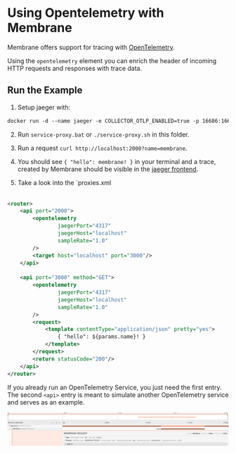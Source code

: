 # Using Opentelemetry with Membrane

Membrane offers support for tracing with [OpenTelemetry](https://opentelemetry.io/).

Using the `opentelemetry` element you can enrich the header of incoming HTTP requests and responses
with trace data.

## Run the Example

1. Setup jaeger with:
```dockerfile
docker run -d --name jaeger -e COLLECTOR_OTLP_ENABLED=true -p 16686:16686 -p 4317:4317 -p 4318:4318 jaegertracing/all-in-one:latest
```

2. Run `service-proxy.bat` or `./service-proxy.sh` in this folder.

3. Run a request `curl http://localhost:2000?name=membrane`.

4. You should see `{ "hello": membrane! }` in your terminal and a trace,
   created by Membrane should be visible in the [jaeger frontend](http://localhost:16686).

5. Take a look into the `proxies.xml
```xml

<router>
    <api port="2000">
        <opentelemetry
                jaegerPort="4317"
                jaegerHost="localhost"
                sampleRate="1.0"
        />
        <target host="localhost" port="3000"/>
    </api>

    <api port="3000" method="GET">
        <opentelemetry
                jaegerPort="4317"
                jaegerHost="localhost"
                sampleRate="1.0"
        />
        <request>
            <template contentType="application/json" pretty="yes">
                { "hello": ${params.name}! }
            </template>
        </request>
        <return statusCode="200"/>
    </api>
</router>

```

If you already run an OpenTelemetry Service, you just need the first entry.
The second `<api>` entry is meant to simulate another OpenTelemetry service and serves as an example.

![JaegerFrontend](./resources/membrane_opentelemetry_example.png)


